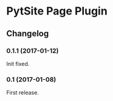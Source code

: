 # PytSite Page Plugin


## Changelog


### 0.1.1 (2017-01-12)
Init fixed.


### 0.1 (2017-01-08)
First release.
